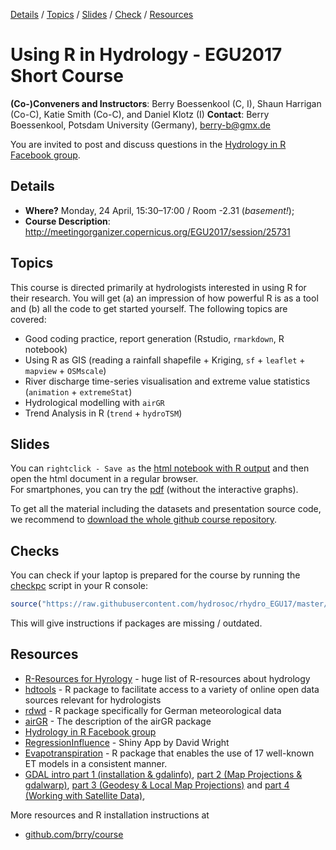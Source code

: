 [Details](#Details) 
/ [Topics](#Topics) 
/ [Slides](#Slides) 
/ [Check](#Checks) 
/ [Resources](#Resources) 

# Using R in Hydrology - EGU2017 Short Course

**(Co-)Conveners and Instructors**: Berry Boessenkool (C, I), Shaun Harrigan (Co-C), Katie Smith (Co-C), and Daniel Klotz (I) 
**Contact**: Berry Boessenkool, Potsdam University (Germany), <berry-b@gmx.de>

You are invited to post and discuss questions in the 
[Hydrology in R Facebook group](https://www.facebook.com/groups/1130214777123909/).

## Details 
- **Where?**  Monday, 24 April, 15:30–17:00  / Room -2.31  (*basement!*); 
- **Course Description**: http://meetingorganizer.copernicus.org/EGU2017/session/25731

## Topics
This course is directed primarily at hydrologists interested in using R for their research.
You will get (a) an impression of how powerful R is as a tool and (b) all the code to get started yourself.
The following topics are covered:

* Good coding practice, report generation (Rstudio, `rmarkdown`, R notebook)
* Using R as GIS (reading a rainfall shapefile + Kriging, `sf` + `leaflet` + `mapview` + `OSMscale`)
* River discharge time-series visualisation and extreme value statistics (`animation` + `extremeStat`)
* Hydrological modelling with `airGR`
* Trend Analysis in R (`trend` + `hydroTSM`)


## Slides
You can `rightclick - Save as` the 
[html notebook with R output](https://github.com/hydrosoc/rhydro_EGU17/raw/master/presentations/rhydro.nb.html)
and then open the html document in a regular browser.  
For smartphones, you can try the [pdf](https://github.com/hydrosoc/rhydro_EGU17/raw/master/presentations/rhydro.pdf)
(without the interactive graphs).

To get all the material including the datasets and presentation source code, we recommend to
[download the whole github course repository](https://codeload.github.com/hydrosoc/rhydro_EGU18/zip/master).



## Checks
You can check if your laptop is prepared for the course by running the
[checkpc](https://github.com/hydrosoc/rhydro_EGU17/blob/master/checkpc.R) script in your R console:
```R
source("https://raw.githubusercontent.com/hydrosoc/rhydro_EGU17/master/checkpc.R")
```
This will give instructions if packages are missing / outdated.


## Resources
* [R-Resources for Hyrology](http://abouthydrology.blogspot.co.uk/2012/08/r-resources-for-hydrologists.html) - huge list of R-resources about hydrology
* [hdtools](https://ropensci.github.io/hddtools/) - R package to facilitate access to a variety of online open data sources relevant for hydrologists
* [rdwd](https://github.com/brry/rdwd#rdwd) - R package specifically for German meteorological data
* [airGR](https://cran.r-project.org/web/packages/airGR/vignettes/airGR.html) - The description of the airGR package
* [Hydrology in R Facebook group](https://www.facebook.com/groups/1130214777123909/)
* [RegressionInfluence](https://davidpwright.shinyapps.io/LinearRegressionInfluenceExample/) - Shiny App by  David Wright
* [Evapotranspiration](https://cran.r-project.org/package=Evapotranspiration) -  R package that enables the use of 17 well-known ET models in a consistent manner.
* [GDAL intro part 1 (installation & gdalinfo)](https://medium.com/planet-stories/a-gentle-introduction-to-gdal-part-1-a3253eb96082),
  [part 2 (Map Projections & gdalwarp)](https://medium.com/planet-stories/a-gentle-introduction-to-gdal-part-2-map-projections-gdalwarp-e05173bd710a),
  [part 3 (Geodesy & Local Map Projections)](https://medium.com/@robsimmon/a-gentle-introduction-to-gdal-part-3-geodesy-local-map-projections-794c6ff675ca) and
  [part 4 (Working with Satellite Data)](https://medium.com/@robsimmon/a-gentle-introduction-to-gdal-part-4-working-with-satellite-data-d3835b5e2971),

More resources and R installation instructions at

* [github.com/brry/course](https://github.com/brry/course#install)

